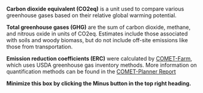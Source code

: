 
**Carbon dioxide equivalent (CO2eq)** is a unit used to compare various
greenhouse gases based on their relative global warming potential.

**Total greenhouse gases (GHG)** are the sum of carbon dioxide, methane,
and nitrous oxide in units of CO2eq. Estimates include those associated
with soils and woody biomass, but do not include off-site emissions like
those from transportation.

**Emission reduction coefficients (ERC)** were calculated by
<a href="http://comet-farm.com/" target="_blank"> COMET-Farm</a>, which
uses USDA greenhouse gas inventory methods. More information on
quantification methods can be found in the
<a href="https://planner-prod2-dot-comet-201514.appspot.com/static/media/COMET-Planner_Report_Final.41c0b5e0.pdf/" target="_blank">
COMET-Planner Report</a>

**Minimize this box by clicking the Minus button in the top right
heading.**
